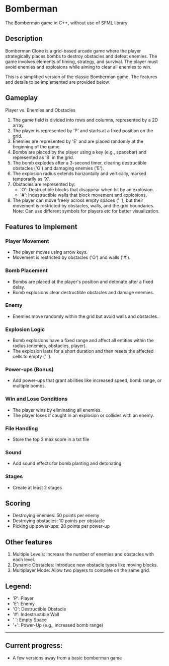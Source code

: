 # Bomberman
The Bomberman game in C++, without use of SFML library

## Description
Bomberman Clone is a grid-based arcade game where the player strategically places bombs to destroy obstacles and defeat enemies. The game involves elements of timing, strategy, and survival. The player must avoid enemies and explosions while aiming to clear all enemies to win.

This is a simplified version of the classic Bomberman game. The features and details to be implemented are provided below.

## Gameplay
Player vs. Enemies and Obstacles

1. The game field is divided into rows and columns, represented by a 2D array.
2. The player is represented by 'P' and starts at a fixed position on the grid.
3. Enemies are represented by 'E' and are placed randomly at the beginning of the game.
4. Bombs are placed by the player using a key (e.g., spacebar) and represented as 'B' in the grid.
5. The bomb explodes after a 3-second timer, clearing destructible obstacles ('O') and damaging enemies ('E').
6. The explosion radius extends horizontally and vertically, marked temporarily as 'X'.
7. Obstacles are represented by:
   - 'O': Destructible blocks that disappear when hit by an explosion.
   - '#': Indestructible walls that block movement and explosions.
8. The player can move freely across empty spaces (' '), but their movement is restricted by obstacles, walls, and the grid boundaries.
Note: Can use different symbols for players etc  for  better visualization.

## Features to Implement
### Player Movement
   - The player moves using arrow keys.
   - Movement is restricted by obstacles ('O') and walls ('#').

### Bomb Placement
   - Bombs are placed at the player's position and detonate after a fixed delay.
   - Bomb explosions clear destructible obstacles and damage enemies.

### Enemy 
   - Enemies move randomly within the grid but avoid walls and obstacles..

### Explosion Logic
   - Bomb explosions have a fixed range and affect all entities within the radius (enemies, obstacles, player).
   - The explosion lasts for a short duration and then resets the affected cells to empty (' ').

### Power-ups (Bonus)
   - Add power-ups that grant abilities like increased speed, bomb range, or multiple bombs.

### Win and Lose Conditions
   - The player wins by eliminating all enemies.
   - The player loses if caught in an explosion or collides with an enemy.
### File Handling
   - Store the top 3 max score in a txt file
### Sound
   - Add sound effects for bomb planting and detonating.
### Stages
   - Create at least 2 stages

## Scoring
- Destroying enemies: 50 points per enemy
- Destroying obstacles: 10 points per obstacle
- Picking up power-ups: 20 points per power-up

## Other features
1. Multiple Levels: Increase the number of enemies and obstacles with each level.
2. Dynamic Obstacles: Introduce new obstacle types like moving blocks.
3. Multiplayer Mode: Allow two players to compete on the same grid.

## Legend:
- 'P': Player
- 'E': Enemy
- 'O': Destructible Obstacle
- '#': Indestructible Wall
- ' ': Empty Space
- '+': Power-Up (e.g., increased bomb range)

----------

## Current progress:
- A few versions away from a basic bomberman game